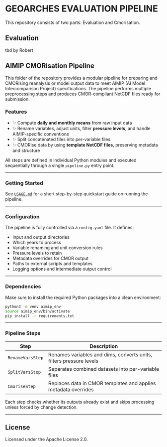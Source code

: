 # GEOARCHES EVALUATION PIPELINE

This repository consists of two parts: Evaluation and Cmorisation.

## Evaluation

tbd by Robert

## AIMIP CMORisation Pipeline

This folder of the repository provides a modular pipeline for preparing and CMORising reanalysis or model output data to meet AIMIP (AI Model Intercomparison Project) specifications. The pipeline performs multiple preprocessing steps and produces CMOR-compliant NetCDF files ready for submission.

### Features

- ✨ Compute **daily and monthly means** from raw input data
- ✨ Rename variables, adjust units, filter **pressure levels**, and handle AIMIP-specific conventions
- ✨ Split concatenated files into per-variable files
- ✨ CMORise data by using **template NetCDF files**, preserving metadata and structure

All steps are defined in individual Python modules and executed sequentially through a single `pipeline.py` entry point.

---

### Getting Started

See [`USAGE.md`](docs/USAGE.md) for a short step-by-step quickstart guide on running the pipeline.

---

### Configuration

The pipeline is fully controlled via a `config.yaml` file. It defines:

- Input and output directories  
- Which years to process
- Variable renaming and unit conversion rules  
- Pressure levels to retain  
- Metadata overrides for CMOR output  
- Paths to external scripts and templates  
- Logging options and intermediate output control  

---

### Dependencies

Make sure to install the required Python packages into a clean environment:

```bash
python3 -m venv aimip_env
source aimip_env/bin/activate
pip install -r requirements.txt
```

---

### Pipeline Steps

| Step                | Description                                                             |
| ------------------- | ----------------------------------------------------------------------- |
| `RenameVarsStep`    | Renames variables and dims, converts units, filters pressure levels     |
| `SplitVarsStep`     | Separates combined datasets into per-variable files                     |
| `CmoriseStep`       | Replaces data in CMOR templates and applies metadata overrides          |

Each step checks whether its outputs already exist and skips processing unless forced by change detection.

---

## License

Licensed under the Apache License 2.0.
